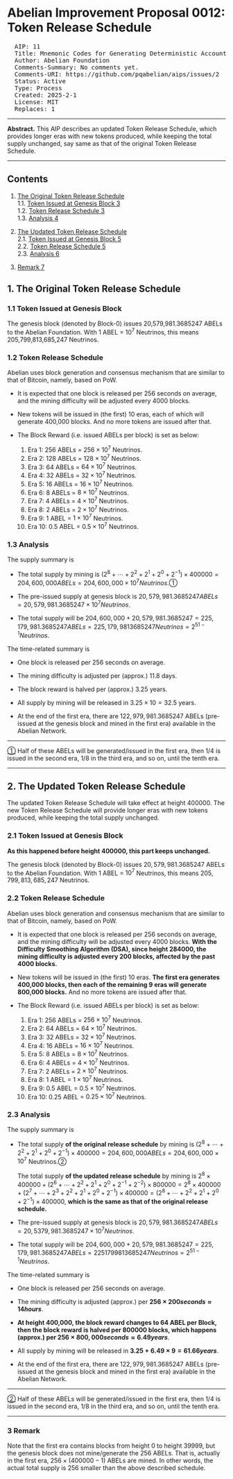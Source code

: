 # Abelian Improvement Proposal 0012: Token Release Schedule  

<pre>
  AIP: 11
  Title: Mnemonic Codes for Generating Deterministic Accounts
  Author: Abelian Foundation <general@abelian.info>
  Comments-Summary: No comments yet.
  Comments-URI: https://github.com/pqabelian/aips/issues/2
  Status: Active
  Type: Process
  Created: 2025-2-1
  License: MIT
  Replaces: 1
</pre>

---

**Abstract.** This AIP describes an updated Token Release Schedule, which provides longer eras with new tokens produced, while keeping the total supply unchanged, say same as that of the original Token Release Schedule.

---

## Contents

1. [The Original Token Release Schedule](#1-the-original-token-release-schedule)  
  1.1. [Token Issued at Genesis Block 3](#11-token-issued-at-genesis-block-3)  
  1.2. [Token Release Schedule 3](#12-token-release-schedule-3)  
  1.3. [Analysis 4](#13-analysis-4)  

2. [The Updated Token Release Schedule](#2-the-updated-token-release-schedule)  
  2.1. [Token Issued at Genesis Block 5](#21-token-issued-at-genesis-block-5)  
  2.2. [Token Release Schedule 5](#22-token-release-schedule-5)  
  2.3. [Analysis 6](#23-analysis-6)  

3. [Remark 7](#3-remark-7)  


## 1. <a id="1-the-original-token-release-schedule"></a>The Original Token Release Schedule

### <a id="11-token-issued-at-genesis-block-3"></a>1.1 Token Issued at Genesis Block

The genesis block (denoted by Block-0) issues 20,579,981.3685247 ABELs to the Abelian Foundation. With 1 ABEL = $10^7$ Neutrinos, this means 205,799,813,685,247 Neutrinos.

### <a id="12-token-release-schedule-3"></a>1.2 Token Release Schedule

Abelian uses block generation and consensus mechanism that are similar to that of Bitcoin, namely, based on PoW.

- It is expected that one block is released per 256 seconds on average, and the mining difficulty will be adjusted every 4000 blocks.

- New tokens will be issued in (the first) 10 eras, each of which will generate 400,000 blocks. And no more tokens are issued after that.

- The Block Reward (i.e. issued ABELs per block) is set as below:

  1. Era 1: $256$ ABELs = $256 \times 10^7$ Neutrinos.
  2. Era 2: $128$ ABELs = $128 \times 10^7$ Neutrinos.
  3. Era 3: $64$ ABELs = $64 \times 10^7$ Neutrinos.
  4. Era 4: $32$ ABELs = $32 \times 10^7$ Neutrinos.
  5. Era 5: $16$ ABELs = $16 \times 10^7$ Neutrinos.
  6. Era 6: $8$ ABELs = $8 \times 10^7$ Neutrinos.
  7. Era 7: $4$ ABELs = $4 \times 10^7$ Neutrinos.
  8. Era 8: $2$ ABELs = $2 \times 10^7$ Neutrinos.
  9.  Era 9: $1$ ABEL = $1 \times 10^7$ Neutrinos.
  10.  Era 10: $0.5$ ABEL = $0.5 \times 10^7$ Neutrinos.

### <a id="13-analysis-4"></a>1.3 Analysis

The supply summary is

- The total supply by mining is $(2^8 + \cdots + 2^2 + 2^1 + 2^0 + 2^{-1}) \times 400000 = 204,600,000 ABELs = 204,600,000 \times 10^7 Neutrinos$.<a id="_1">①</a>

- The pre-issued supply at genesis block is $20,579,981.3685247 ABELs = 20,579,981.3685247 \times 10^7 Neutrinos$.

- The total supply will be $204,600,000 + 20,579,981.3685247 = 225,179,981.3685247 ABELs = 225,179,9813685247 Neutrinos = 2^{51-1} Neutrinos$.

The time-related summary is

- One block is released per 256 seconds on average.

- The mining difficulty is adjusted per (approx.) 11.8 days.

- The block reward is halved per (approx.) 3.25 years.

- All supply by mining will be released in $3.25 \times 10 = 32.5$ years.

- At the end of the first era, there are $122,979,981.3685247$ ABELs (pre-issued at the genesis block and mined in the first era) available in the Abelian Network.

---

[①](#_1) Half of these ABELs will be generated/issued in the first era, then 1/4 is issued in the second era, 1/8 in the third era, and so on, until the tenth era.

---

## 2. <a id="2-the-updated-token-release-schedule"></a>The Updated Token Release Schedule

The updated Token Release Schedule will take effect at height 400000. The new Token Release Schedule will provide longer eras with new tokens produced, while keeping the total supply unchanged.

### <a id="21-token-issued-at-genesis-block-5"></a>2.1 Token Issued at Genesis Block

**As this happened before height 400000, this part keeps unchanged.**

The genesis block (denoted by Block-0) issues $20,579,981.3685247$ ABELs to the Abelian Foundation. With $1$ ABEL = $10^7$ Neutrinos, this means $205,799,813,685,247$ Neutrinos.

### <a id="22-token-release-schedule-5"></a>2.2 Token Release Schedule

Abelian uses block generation and consensus mechanism that are similar to that of Bitcoin, namely, based on PoW.

- It is expected that one block is released per 256 seconds on average, and the mining difficulty will be adjusted every 4000 blocks. **With the Difficulty Smoothing Algorithm (DSA), since height 284000, the mining difficulty is adjusted every 200 blocks, affected by the past 4000 blocks.**

- New tokens will be issued in (the first) 10 eras. **The first era generates 400,000 blocks, then each of the remaining 9 eras will generate 800,000 blocks.** And no more tokens are issued after that.

- The Block Reward (i.e. issued ABELs per block) is set as below:

  1. Era 1: $256$ ABELs = $256 × 10^7$ Neutrinos.
  2. Era 2: $64$ ABELs = $64 × 10^7$ Neutrinos.
  3. Era 3: $32$ ABELs = $32 \times 10^7$ Neutrinos.
  4. Era 4: $16$ ABELs = $16 \times 10^7$ Neutrinos.
  5. Era 5: $8$ ABELs = $8 \times 10^7$ Neutrinos.
  6. Era 6: $4$ ABELs = $4 \times 10^7$ Neutrinos.
  7. Era 7: $2$ ABELs = $2 \times 10^7$ Neutrinos.
  8. Era 8: $1$ ABEL = $1 \times 10^7$ Neutrinos.
  9. Era 9: $0.5$ ABEL = $0.5 \times 10^7$ Neutrinos.
  10. Era 10: $0.25$ ABEL = $0.25 \times 10^7$ Neutrinos.

### <a id="23-analysis-6"></a>2.3 Analysis

The supply summary is

- The total supply **of the original release schedule** by mining is $(2^8 + \cdots + 2^2 + 2^1 + 2^0 + 2^{-1}) \times 400000 = 204,600,000 ABELs = 204,600,000 \times 10^7$ Neutrinos.<a id="_2">②</a>  

  The total supply **of the updated release schedule** by mining is $2^8 \times 400000 + (2^6 + \cdots + 2^2 + 2^1 + 2^0 + 2^{-1} + 2^{-2}) \times 800000
= 2^8 \times 400000 + (2^7 + \cdots + 2^3 + 2^2 + 2^1 + 2^0 + 2^{-1}) \times 400000
= (2^8 + \cdots + 2^2 + 2^1 + 2^0 + 2^{-1}) \times 400000$, **which is the same as that of the original release schedule.**

- The pre-issued supply at genesis block is $20,579,981.3685247 ABELs = 20,5379,981.3685247 \times 10^7 Neutrinos$.  

- The total supply will be $204,600,000 + 20,579,981.3685247 = 225,179,981.3685247 ABELs = 2251799813685247 Neutrinos = 2^{51-1} Neutrinos$.

The time-related summary is

- One block is released per 256 seconds on average.

- The mining difficulty is adjusted (approx.) per **$256 \times 200 seconds \approx 14 hours$**.

- **At height 400,000, the block reward changes to 64 ABEL per Block, then the block reward is halved per 800000 blocks, which happens (approx.) per $256 \times 800,000 seconds \approx 6.49 years$**.

- All supply by mining will be released in **$3.25 + 6.49 \times 9 = 61.66 years$**.

- At the end of the first era, there are $122,979,981.3685247$ ABELs (pre-issued at the genesis block and mined in the first era) available in the Abelian Network.

---
 
[②](#_2) Half of these ABELs will be generated/issued in the first era, then 1/4 is issued in the second era, 1/8 in the third era, and so on, until the tenth era.

---

### <a id="3-remark-7"></a>3 Remark

Note that the first era contains blocks from height 0 to height 39999, but the genesis block does not mine/generate the 256 ABELs. That is, actually in the first era, $256 \times (400000 - 1)$ ABELs are mined. In other words, the actual total supply is 256 smaller than the above described schedule.
